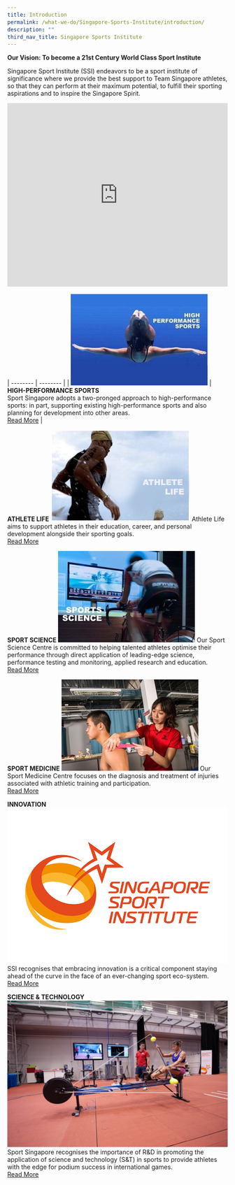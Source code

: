```yaml
---
title: Introduction
permalink: /what-we-do/Singapore-Sports-Institute/introduction/
description: ""
third_nav_title: Singapore Sports Institute
---
```

**Our Vision: To become a 21st Century World Class Sport Institute**

Singapore Sport Institute (SSI) endeavors to be a sport institute of significance where we provide the best support to Team Singapore athletes, so that they can perform at their maximum potential, to fulfill their sporting aspirations and to inspire the Singapore Spirit.

<iframe allowfullscreen="true" frameborder="0" scrolling="no" style="border:none;overflow:hidden" height="420" width="100%" src="https://www.facebook.com/plugins/video.php?href=https%3A%2F%2Fwww.facebook.com%2Fsingaporesportinstitute%2Fvideos%2F607550659831202%2F&amp;show_text=0&amp;width=560"></iframe>


| -------- | -------- | 
| ![high performance](/images/What%20We%20Do/Singapore%20Sports%20Institute/Introduction/high%20performance.jpg) | **HIGH-PERFORMANCE SPORTS**<br>Sport Singapore adopts a two-pronged approach to high-performance sports: in part, supporting existing high-performance sports and also planning for development into other areas.<br>[Read More](/what-we-do/singapore-sports-institute/high-performance-sports/)     | 


**ATHLETE LIFE**
![Athlete Life](/images/What%20We%20Do/Singapore%20Sports%20Institute/Introduction/Athletelife.jpg)
Athlete Life aims to support athletes in their education, career, and personal development alongside their sporting goals.<br/>[Read More](/what-we-do/singapore-sports-institute/athlete-life/)

**SPORT SCIENCE**
![Sports Science](/images/What%20We%20Do/Singapore%20Sports%20Institute/Introduction/Capture%20sport%20science.jpg)
Our Sport Science Centre is committed to helping talented athletes optimise their performance through direct application of leading-edge science, performance testing and monitoring, applied research and education.<br/>[Read More](/what-we-do/singapore-sports-institute/sport-science/)

**SPORT MEDICINE**
![Sport Medicine](/images/What%20We%20Do/Singapore%20Sports%20Institute/Introduction/Sport%20medicine.jpg)
Our Sport Medicine Centre focuses on the diagnosis and treatment of injuries associated with athletic training and participation.<br>[Read More](/what-we-do/singapore-sports-institute/sport-medicine/)

**INNOVATION**
![SSI Innovation](/images/What%20We%20Do/Singapore%20Sports%20Institute/Introduction/SSI_NEW.jpg)
SSI recognises that embracing innovation is a critical component staying ahead of the curve in the face of an ever-changing sport eco-system.<br>[Read More](/what-we-do/singapore-sports-institute/innovation/)

**SCIENCE & TECHNOLOGY**
![Science and Tech](/images/What%20We%20Do/Singapore%20Sports%20Institute/Introduction/Science%20and%20Tech%20RnD%20SSI.jpg)
Sport Singapore recognises the importance of R&D in promoting the application of science and technology (S&T) in sports to provide athletes with the edge for podium success in international games.<br/>[Read More](/what-we-do/singapore-sports-institute/science-technology/)